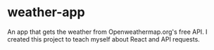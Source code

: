 # weather-app
An app that gets the weather from Openweathermap.org's free API. I created this project to teach myself about React and API requests.
